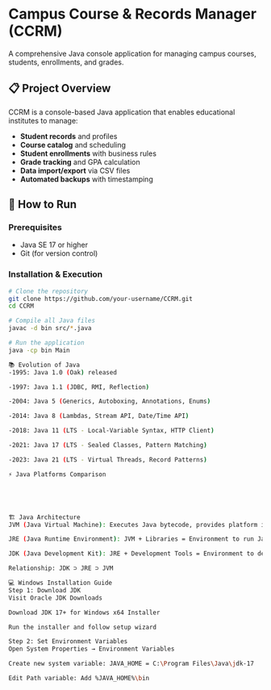 # Campus Course & Records Manager (CCRM)

A comprehensive Java console application for managing campus courses, students, enrollments, and grades.

## 📋 Project Overview

CCRM is a console-based Java application that enables educational institutes to manage:
- **Student records** and profiles
- **Course catalog** and scheduling  
- **Student enrollments** with business rules
- **Grade tracking** and GPA calculation
- **Data import/export** via CSV files
- **Automated backups** with timestamping

## 🚀 How to Run

### Prerequisites
- Java SE 17 or higher
- Git (for version control)

### Installation & Execution
```bash
# Clone the repository
git clone https://github.com/your-username/CCRM.git
cd CCRM

# Compile all Java files
javac -d bin src/*.java

# Run the application
java -cp bin Main

📚 Evolution of Java
-1995: Java 1.0 (Oak) released

-1997: Java 1.1 (JDBC, RMI, Reflection)

-2004: Java 5 (Generics, Autoboxing, Annotations, Enums)

-2014: Java 8 (Lambdas, Stream API, Date/Time API)

-2018: Java 11 (LTS - Local-Variable Syntax, HTTP Client)

-2021: Java 17 (LTS - Sealed Classes, Pattern Matching)

-2023: Java 21 (LTS - Virtual Threads, Record Patterns)

⚡ Java Platforms Comparison





🏗️ Java Architecture
JVM (Java Virtual Machine): Executes Java bytecode, provides platform independence

JRE (Java Runtime Environment): JVM + Libraries = Environment to run Java applications

JDK (Java Development Kit): JRE + Development Tools = Environment to develop Java applications

Relationship: JDK ⊃ JRE ⊃ JVM

💻 Windows Installation Guide
Step 1: Download JDK
Visit Oracle JDK Downloads

Download JDK 17+ for Windows x64 Installer

Run the installer and follow setup wizard

Step 2: Set Environment Variables
Open System Properties → Environment Variables

Create new system variable: JAVA_HOME = C:\Program Files\Java\jdk-17

Edit Path variable: Add %JAVA_HOME%\bin
